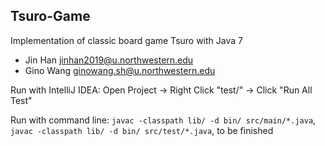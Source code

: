 ## Tsuro-Game

Implementation of classic board game Tsuro with Java 7

* Jin Han jinhan2019@u.northwestern.edu
* Gino Wang ginowang.sh@u.northwestern.edu

Run with IntelliJ IDEA: Open Project -> Right Click "test/" -> Click "Run All Test"

Run with command line: `javac -classpath lib/ -d bin/ src/main/*.java`, `javac -classpath lib/ -d bin/ src/test/*.java`, to be finished